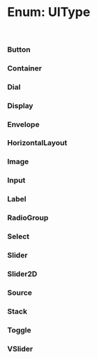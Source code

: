# Enum: UIType

<br/>

### Button

<Enum name="UIType" member="Button" value="'button'" refpath="uitype" />

### Container

<Enum name="UIType" member="Container" value="'container'" refpath="uitype" />

### Dial

<Enum name="UIType" member="Dial" value="'dial'" refpath="uitype" />

### Display

<Enum name="UIType" member="Display" value="'display'" refpath="uitype" />

### Envelope

<Enum name="UIType" member="Envelope" value="'envelope'" refpath="uitype" />

### HorizontalLayout

<Enum name="UIType" member="HorizontalLayout" value="'horizontal-layout'" refpath="uitype" />

### Image

<Enum name="UIType" member="Image" value="'image'" refpath="uitype" />

### Input

<Enum name="UIType" member="Input" value="'input'" refpath="uitype" />

### Label

<Enum name="UIType" member="Label" value="'label'" refpath="uitype" />

### RadioGroup

<Enum name="UIType" member="RadioGroup" value="'radiogroup'" refpath="uitype" />

### Select

<Enum name="UIType" member="Select" value="'select'" refpath="uitype" />

### Slider

<Enum name="UIType" member="Slider" value="'slider'" refpath="uitype" />

### Slider2D

<Enum name="UIType" member="Slider2D" value="'slider2d'" refpath="uitype" />

### Source

<Enum name="UIType" member="Source" value="'source'" refpath="uitype" />

### Stack

<Enum name="UIType" member="Stack" value="'stack'" refpath="uitype" />

### Toggle

<Enum name="UIType" member="Toggle" value="'toggle'" refpath="uitype" />

### VSlider

<Enum name="UIType" member="VSlider" value="'vslider'" refpath="uitype" />

<script setup>
import Enum from '../../../../../components/api/Enum.vue';
</script>
